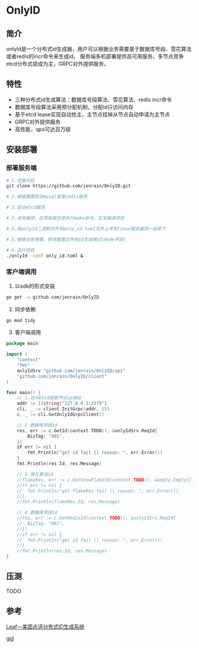 # OnlyID

## 简介

onlyId是一个分布式id生成器，用户可以根据业务需要基于数据库号段、雪花算法或者redis的incr命令来生成id。
服务端多机部署提供高可用服务，多节点竞争etcd分布式锁成为主，GRPC对外提供服务。

## 特性

- 三种分布式id生成算法：数据库号段算法、雪花算法、redis incr命令
- 数据库号段算法采用预分配机制，分配id只访问内存
- 基于etcd lease实现自动抢主，主节点挂掉从节点自动申请为主节点
- GRPC对外提供服务
- 高性能，qps可达百万级

## 安装部署

### 部署服务端

```bash
# 1.克隆代码
git clone https://github.com/jenrain/OnlyID.git

# 2.根据需要启动mysql或者redis服务

# 3.启动etcd服务

# 3.本地编译，在项目根目录执行make命令，交叉编译项目

# 4.将onlyId二进制文件和only_id.toml文件上传到linux服务器同一目录下

# 5.根据业务需要，修改配置文件的id生成模式(mode字段)

# 6.运行项目
./onlyId -conf only_id.toml &
```

### 客户端调用

1. 以sdk的形式安装
```bash
go get -u github.com/jenrain/OnlyID
```

2. 同步依赖
```bash
go mod tidy
```
3. 客户端调用

```go
package main

import (
	"context"
	"fmt"
	onlyIdSrv "github.com/jenrain/OnlyID/api"
	"github.com/jenrain/OnlyID/client"
)

func main() {
	// 1.访问etcd获取节点ip地址
	addr := []string{"127.0.0.1:2379"}
	cli, _ := client.InitGrpc(addr, 15)
	c, _ := cli.GetOnlyIdGrpcClient()

	// 2.数据库号段id
	res, err := c.GetId(context.TODO(), &onlyIdSrv.ReqId{
		BizTag: "001",
	})
	if err != nil {
		fmt.Println("get id fail || reason: ", err.Error())
	}
	fmt.Println(res.Id, res.Message)

	// 3.雪花算法id
	//flakeRes, err := c.GetSnowFlakeId(context.TODO(), &empty.Empty{})
	//if err != nil {
	//	fmt.Println("get flakeRes fail || reason: ", err.Error())
	//}
	//fmt.Println(flakeRes.Id, res.Message)

	// 4.数据库号段id
	//res, err := c.GetRedisId(context.TODO(), &onlyIdSrv.ReqId{
	//	BizTag: "001",
	//})
	//if err != nil {
	//	fmt.Println("get id fail || reason: ", err.Error())
	//}
	//fmt.Println(res.Id, res.Message)
}
```

## 压测

TODO

## 参考

[Leaf—美团点评分布式ID生成系统](https://tech.meituan.com/2017/04/21/mt-leaf.html)

[gid](https://github.com/hwholiday/gid)